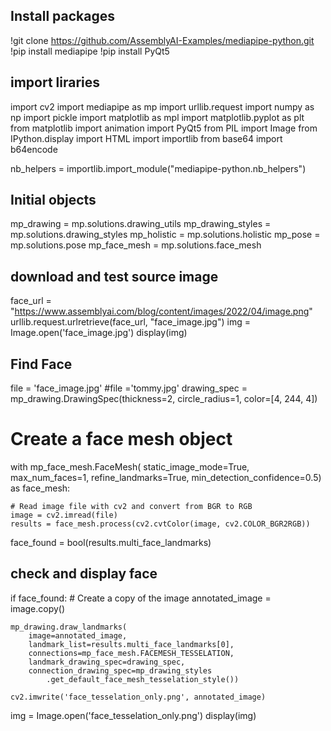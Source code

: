 ## Install packages
!git clone https://github.com/AssemblyAI-Examples/mediapipe-python.git
!pip install mediapipe
!pip install PyQt5

## import liraries
import cv2
import mediapipe as mp
import urllib.request
import numpy as np
import pickle
import matplotlib as mpl
import matplotlib.pyplot as plt
from matplotlib import animation
import PyQt5
from PIL import Image
from IPython.display import HTML
import importlib
from base64 import b64encode

nb_helpers = importlib.import_module("mediapipe-python.nb_helpers")


## Initial objects
mp_drawing = mp.solutions.drawing_utils
mp_drawing_styles = mp.solutions.drawing_styles
mp_holistic = mp.solutions.holistic
mp_pose = mp.solutions.pose
mp_face_mesh = mp.solutions.face_mesh


## download and test source image
face_url = "https://www.assemblyai.com/blog/content/images/2022/04/image.png"
urllib.request.urlretrieve(face_url, "face_image.jpg")
img = Image.open('face_image.jpg')
display(img)

## Find Face
file = 'face_image.jpg'
#file ='tommy.jpg'
drawing_spec = mp_drawing.DrawingSpec(thickness=2, circle_radius=1, color=[4, 244, 4])

# Create a face mesh object
with mp_face_mesh.FaceMesh(
        static_image_mode=True,
        max_num_faces=1,
        refine_landmarks=True,
        min_detection_confidence=0.5) as face_mesh:

    # Read image file with cv2 and convert from BGR to RGB
    image = cv2.imread(file)
    results = face_mesh.process(cv2.cvtColor(image, cv2.COLOR_BGR2RGB))

face_found = bool(results.multi_face_landmarks)

## check and display face
if face_found:
    # Create a copy of the image
    annotated_image = image.copy()

    mp_drawing.draw_landmarks(
        image=annotated_image,
        landmark_list=results.multi_face_landmarks[0],
        connections=mp_face_mesh.FACEMESH_TESSELATION,
        landmark_drawing_spec=drawing_spec,
        connection_drawing_spec=mp_drawing_styles
            .get_default_face_mesh_tesselation_style())

    cv2.imwrite('face_tesselation_only.png', annotated_image)

img = Image.open('face_tesselation_only.png')
display(img)
